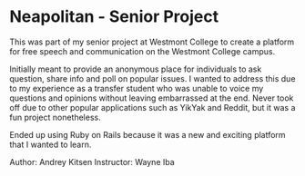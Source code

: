 Neapolitan - Senior Project
===========

This was part of my senior project at Westmont College to create a platform for free speech and communication on the Westmont College campus.

Initially meant to provide an anonymous place for individuals to ask question, share info and poll on popular issues. I wanted to address this due to my experience as 
a transfer student who was unable to voice my questions and opinions without leaving embarrassed at the end. Never took off due to other popular applications such as YikYak and Reddit, but it was a fun project nonetheless.

Ended up using Ruby on Rails because it was a new and exciting platform that I wanted to learn.

Author: Andrey Kitsen
Instructor: Wayne Iba